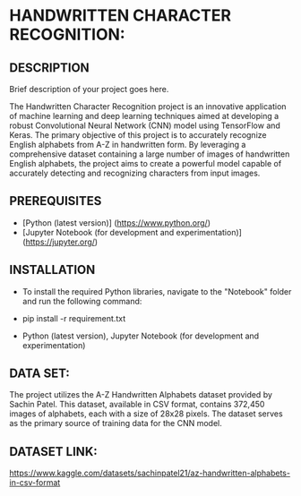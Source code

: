 # HANDWRITTEN CHARACTER RECOGNITION:

## DESCRIPTION

Brief description of your project goes here.

The Handwritten Character Recognition project is an innovative application of machine learning and deep learning techniques aimed at developing a robust Convolutional Neural Network (CNN) model using TensorFlow and Keras. The primary objective of this project is to accurately recognize English alphabets from A-Z in handwritten form. By leveraging a comprehensive dataset containing a large number of images of handwritten English alphabets, the project aims to create a powerful model capable of accurately detecting and recognizing characters from input images.


## PREREQUISITES

- [Python (latest version)] (https://www.python.org/)
- [Jupyter Notebook (for development and experimentation)] (https://jupyter.org/)

## INSTALLATION

- To install the required Python libraries, navigate to the "Notebook" folder and run the following command:


- pip install -r requirement.txt

- Python (latest version), Jupyter Notebook (for development and experimentation)

## DATA SET:
The project utilizes the A-Z Handwritten Alphabets dataset provided by Sachin Patel. This dataset, available in CSV format, contains 372,450 images of alphabets, each with a size of 28x28 pixels. The dataset serves as the primary source of training data for the CNN model.

## DATASET LINK:
https://www.kaggle.com/datasets/sachinpatel21/az-handwritten-alphabets-in-csv-format
```bash
